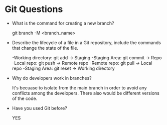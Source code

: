 # Git Questions

- What is the command for creating a new branch?

  git branch -M <branch_name>

- Describe the lifecycle of a file in a Git repository, include the commands that change the state of the file.

  -Working directory: git add -> Staging
  -Staging Area: git commit -> Repo
  -Local repo: git push -> Remote repo
  -Remote repo: git pull -> Local repo
  -Staging Area: git reset -> Working directory

- Why do developers work in branches?

  It's becuase to isolate from the main branch in order to avoid any conflicts among the developers. There also would be different versions of the code.

- Have you used Git before?

  YES

